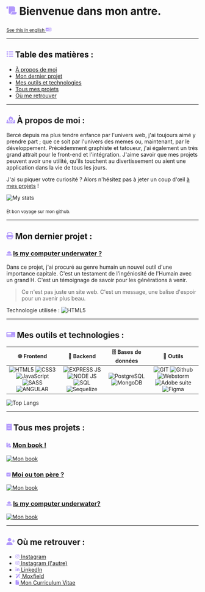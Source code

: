 # <img src="./public/assets/icons/scroll-solid.svg" height="24px"> Bienvenue dans mon antre.
<sub>[See this in english <img src="./public/assets/icons/language-solid.svg" height="12px">](./public/README-ENG.md)</sub>

---

## <img src="./public/assets/icons/list-solid.svg" height="18px"> Table des matières : 

- [À propos de moi](#img-srcpublicassetsiconsfire-burner-solidsvg-height18px-à-propos-de-moi-)
- [Mon dernier projet](#img-srcpublicassetsiconsprint-solidsvg-height18px-mon-dernier-projet-)
- [Mes outils et technologies](#img-srcpublicassetsiconstachograph-digital-solidsvg-height18px-mes-outils-et-technologies-)
- [Tous mes projets](#img-srcpublicassetsiconsreceipt-solidsvg-height18px-tous-mes-projets-)
- [Où me retrouver](#img-srcpublicassetsiconsuser-plus-solidsvg-height18px-où-me-retrouver-)

---


## <img src="./public/assets/icons/fire-burner-solid.svg" height="18px"> À propos de moi :

Bercé depuis ma plus tendre enfance par l'univers web, j'ai toujours aimé y prendre part ; que ce soit par l'univers des memes ou, maintenant, par le développement.
Précédemment graphiste et tatoueur, j'ai également un très grand attrait pour le front-end et l'intégration.
J'aime savoir que mes projets peuvent avoir une utilité, qu'ils touchent au divertissement ou aient une application dans la vie de tous les jours.

J'ai su piquer votre curiosité ? Alors n'hésitez pas à jeter un coup d'œil [à mes projets](#img-srcpublicassetsiconsreceipt-solidsvg-height18px-tous-mes-projets-) !

![My stats](https://github-readme-stats.vercel.app/api?username=vaganuki&locale=fr&show_icons=true&theme=tokyonight)

<sub>Et bon voyage sur mon github.</sub>


---

## <img src="./public/assets/icons/print-solid.svg" height="18px"> Mon dernier projet :

### <img src="./public/assets/icons/house-flood-water-solid.svg" height="12px"> [Is my computer underwater ?](https://vaganuki.github.io/is-my-computer-under-water)

Dans ce projet, j'ai procuré au genre humain un nouvel outil d'une importance capitale.
C'est un testament de l'ingéniosité de l'Humain avec un grand H. C'est un témoignage de savoir pour les générations à venir.

>Ce n'est pas juste un site web. C'est un message, une balise d'espoir pour un avenir plus beau.

Technologie utilisée
: ![HTML5](https://img.shields.io/badge/HTML_5-orange?style=for-the-badge&logo=html5&logoColor=white)

---

## <img src="./public/assets/icons/tachograph-digital-solid.svg" height="18px"> Mes outils et technologies :

|                                                                                                                                                                                                                                                     🌐 **Frontend**                                                                                                                                                                                                                                                      |                                                                                                                                                                                                           💾 **Backend**                                                                                                                                                                                                            |                                                                                                 🗄️ **Bases de données**                                                                                                 |                                                                                                                                                                                                                                                           🔧 **Outils**                                                                                                                                                                                                                                                           |
|:------------------------------------------------------------------------------------------------------------------------------------------------------------------------------------------------------------------------------------------------------------------------------------------------------------------------------------------------------------------------------------------------------------------------------------------------------------------------------------------------------------------------:|:-----------------------------------------------------------------------------------------------------------------------------------------------------------------------------------------------------------------------------------------------------------------------------------------------------------------------------------------------------------------------------------------------------------------------------------:|:------------------------------------------------------------------------------------------------------------------------------------------------------------------------------------------------------------------------:|:---------------------------------------------------------------------------------------------------------------------------------------------------------------------------------------------------------------------------------------------------------------------------------------------------------------------------------------------------------------------------------------------------------------------------------------------------------------------------------------------------------------------------------:|
| ![HTML5](https://img.shields.io/badge/HTML_5-orange?style=for-the-badge&logo=html5&logoColor=white) ![CSS3](https://img.shields.io/badge/CSS_3-blue?style=for-the-badge&logo=css3&logoColor=white) ![JavaScript](https://img.shields.io/badge/JavaScript-yellow?style=for-the-badge&logo=javascript&logoColor=white) ![SASS](https://img.shields.io/badge/SASS-pink?style=for-the-badge&logo=sass&logoColor=white) ![ANGULAR](https://img.shields.io/badge/ANGULAR-red?style=for-the-badge&logo=angular&logoColor=white) | ![EXPRESS JS](https://img.shields.io/badge/EXPRESS_JS-grey?style=for-the-badge&logo=express&logoColor=white) ![NODE JS](https://img.shields.io/badge/NODE_JS-green?style=for-the-badge&logo=node.js&logoColor=white) ![SQL](https://img.shields.io/badge/SQL-orange?style=for-the-badge&logo=SQL&logoColor=white) ![Sequelize](https://img.shields.io/badge/Sequelize-lightblue?style=for-the-badge&logo=sequelize&logoColor=white) | ![PostgreSQL](https://img.shields.io/badge/PostgreSQL-blue?style=for-the-badge&logo=postgresql&logoColor=white) ![MongoDB](https://img.shields.io/badge/MongDB-darkgreen?style=for-the-badge&logo=html5&logoColor=white) | ![GIT](https://img.shields.io/badge/GIT-orange?style=for-the-badge&logo=git&logoColor=white) ![Github](https://img.shields.io/badge/Github-black?style=for-the-badge&logo=github&logoColor=white) ![Webstorm](https://img.shields.io/badge/Webstorm-yellow?style=for-the-badge&logo=webstorm&logoColor=white) ![Adobe suite](https://img.shields.io/badge/adobe_suite-crimson?style=for-the-badge&logo=adobe&logoColor=white) ![Figma](https://img.shields.io/badge/FIgma-purple?style=for-the-badge&logo=figma&logoColor=white)  |

![Top Langs](https://github-readme-stats.vercel.app/api/top-langs/?username=vaganuki&locale=fr&show_icons=true&theme=tokyonight)

---

## <img src="./public/assets/icons/receipt-solid.svg" height="18px"> Tous mes projets :

### <img src="./public/assets/icons/swatchbook-solid.svg" height="12px"> [Mon book !](https://vaganuki.github.io/book)
[![Mon book](https://github-readme-stats.vercel.app/api/pin/?username=vaganuki&repo=book&locale=fr&show_icons=true&theme=tokyonight)](https://github.com/vaganuki/book)

### <img src="./public/assets/icons/square-check-solid.svg" height="12px"> [Moi ou ton père ?](https://vaganuki.github.io/moiOuTonPere)
[![Mon book](https://github-readme-stats.vercel.app/api/pin/?username=vaganuki&repo=moiOuTonPere&locale=fr&show_icons=true&theme=tokyonight)](https://github.com/vaganuki/moiOuTonPere)

### <img src="./public/assets/icons/house-flood-water-solid.svg" height="12px"> [Is my computer underwater?](https://vaganuki.github.io/is-my-computer-under-water)
[![Mon book](https://github-readme-stats.vercel.app/api/pin/?username=vaganuki&repo=is-my-computer-under-water&locale=fr&show_icons=true&theme=tokyonight)](https://github.com/vaganuki/is-my-computer-under-water)

---

## <img src="./public/assets/icons/user-plus-solid.svg" height="18px"> Où me retrouver :

- [<img src="./public/assets/icons/instagram-brands.svg" height="12px"> Instagram](https://instagram.com/slxxpyboi)
- [<img src="./public/assets/icons/instagram-brands.svg" height="12px"> Instagram (l'autre)](https://instagram.com/slxxpyboi.tattoo)
- [<img src="./public/assets/icons/linkedin-in-brands.svg" height="12px"> LinkedIn](https://www.linkedin.com/in/hugo-warnotte/)
- [<img src="./public/assets/icons/wand-magic-sparkles-solid.svg" height="12px"> Moxfield](https://moxfield.com/users/Vaganuki)
- [<img src="./public/assets/icons/file-solid.svg" height="12px"> Mon Curriculum Vitae](https://www.canva.com/design/DAGQYVOALNI/uKaxy128L5twNBy3TQ9MRA/view?utm_content=DAGQYVOALNI&utm_campaign=designshare&utm_medium=link2&utm_source=uniquelinks&utlId=hc0ce673f13)
